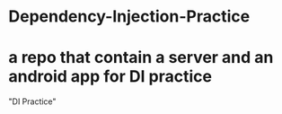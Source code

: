 # Dependency-Injection-Practice
a repo that contain a server and an android app for DI practice
=======
"DI Practice" 
